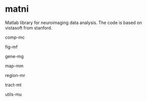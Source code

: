 # matni
Matlab library for neuroimaging data analysis. The code is based on vistasoft from stanford.  

comp-mc

fig-mf

gene-mg

map-mm

region-mr

tract-mt

utils-mu
